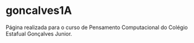 # goncalves1A

Página realizada para o curso de Pensamento Computacional do Colégio Estafual Gonçalves Junior.

